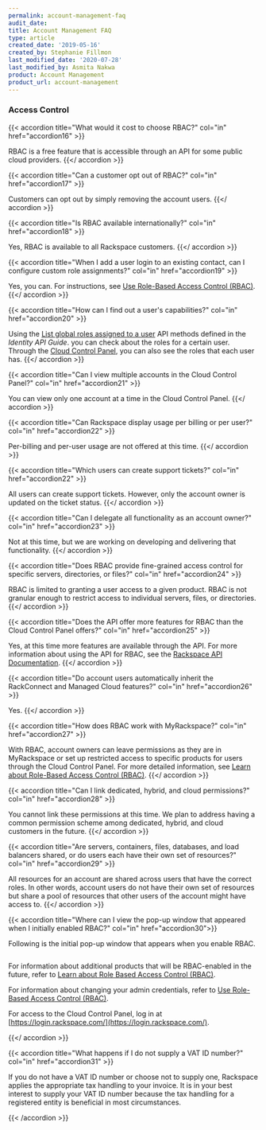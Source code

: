 ```yaml
---
permalink: account-management-faq
audit_date:
title: Account Management FAQ
type: article
created_date: '2019-05-16'
created_by: Stephanie Fillmon
last_modified_date: '2020-07-28'
last_modified_by: Asmita Nakwa
product: Account Management
product_url: account-management
---
```


### Access Control

{{< accordion title="What would it cost to choose RBAC?" col="in" href="accordion16" >}}

RBAC is a free feature that is accessible through an API for some public cloud providers.
{{</ accordion >}}

{{< accordion title="Can a customer opt out of RBAC?" col="in" href="accordion17" >}}

Customers can opt out by simply removing the account users.
{{</ accordion >}}

{{< accordion title="Is RBAC available internationally?" col="in" href="accordion18" >}}

Yes, RBAC is available to all Rackspace customers.
{{</ accordion >}}

{{< accordion title="When I add a user login to an existing contact, can I configure custom role assignments?" col="in" href="accordion19" >}}

Yes, you can. For instructions, see [Use Role-Based Access Control (RBAC)](/support/how-to/use-role-based-access-control-rbac).
{{</ accordion >}}

{{< accordion title="How can I find out a user's capabilities?" col="in" href="accordion20" >}}

Using the [List global roles assigned to a user](https://docs.rackspace.com/docs/cloud-identity/v2/api-reference/role-operations/#list-global-roles-assigned-to-a-user) API methods defined in the *Identity API Guide*. you can check about the roles for a certain user. Through the [Cloud Control Panel](https://login.rackspace.com), you can also see the roles that each user has.
{{</ accordion >}}

{{< accordion title="Can I view multiple accounts in the Cloud Control Panel?" col="in" href="accordion21" >}}

You can view only one account at a time in the Cloud Control Panel.
{{</ accordion >}}

{{< accordion title="Can Rackspace display usage per billing or per user?" col="in" href="accordion22" >}}

Per-billing and per-user usage are not offered at this time.
{{</ accordion >}}

{{< accordion title="Which users can create support tickets?" col="in" href="accordion22" >}}

All users can create support tickets. However, only the account owner is updated on the ticket status.
{{</ accordion >}}

{{< accordion title="Can I delegate all functionality as an account owner?" col="in" href="accordion23" >}}

Not at this time, but we are working on developing and delivering that functionality.
{{</ accordion >}}

{{< accordion title="Does RBAC provide fine-grained access control for specific servers, directories, or files?" col="in" href="accordion24" >}}

RBAC is limited to granting a user access to a given product. RBAC is not granular enough to restrict access to individual servers, files, or directories.
{{</ accordion >}}

{{< accordion title="Does the API offer more features for RBAC than the Cloud Control Panel offers?" col="in" href="accordion25" >}}

Yes, at this time more features are available through the API. For more information about using the API for RBAC, see the [Rackspace API Documentation](https://docs.rackspace.com/docs/).
{{</ accordion >}}

{{< accordion title="Do account users automatically inherit the RackConnect and Managed Cloud features?" col="in" href="accordion26" >}}

Yes.
{{</ accordion >}}

{{< accordion title="How does RBAC work with MyRackspace?" col="in" href="accordion27" >}}

With RBAC, account owners can leave permissions as they are in MyRackspace or set up restricted access to specific products for users through the Cloud Control Panel. For more detailed information, see [Learn about Role-Based Access Control (RBAC)](/support/how-to/overview-role-based-access-control-rbac/).
{{</ accordion >}}

{{< accordion title="Can I link dedicated, hybrid, and cloud permissions?" col="in" href="accordion28" >}}

You cannot link these permissions at this time. We plan to address having a common
permission scheme among dedicated, hybrid, and cloud customers in the future.
{{</ accordion >}}

{{< accordion title="Are servers, containers, files, databases, and load balancers shared, or do users each have their own set of resources?" col="in" href="accordion29" >}}

All resources for an account are shared across users that have the correct roles. In other words, account users do not have their own set of resources but share a pool of resources that other users of the account might have access to.
{{</ accordion >}}

{{< accordion title="Where can I view the pop-up window that appeared when I initially enabled RBAC?" col="in" href="accordion30">}}

Following is the initial pop-up window that appears when you enable RBAC.

<img class="fig-img" src="/support/how-to/account-management-faq/RBAC.png" alt="">

For information about additional products that will be RBAC-enabled in the future, refer to [Learn about Role Based Access Control (RBAC)](/support/how-to/overview-role-based-access-control-rbac).

For information about changing your admin credentials, refer to [Use Role-Based Access Control (RBAC)](/support/how-to/use-role-based-access-control-rbac).

For access to the Cloud Control Panel, log in at [https://login.rackspace.com/](https://login.rackspace.com/).

{{</ accordion >}}

{{< accordion title="What happens if I do not supply a VAT ID number?" col="in" href="accordion31" >}}

If you do not have a VAT ID number or choose not to supply one, Rackspace applies the appropriate tax handling to your invoice. It is in your best interest to supply your VAT ID number because the tax handling for a registered entity is beneficial in most circumstances.

{{< /accordion >}}
